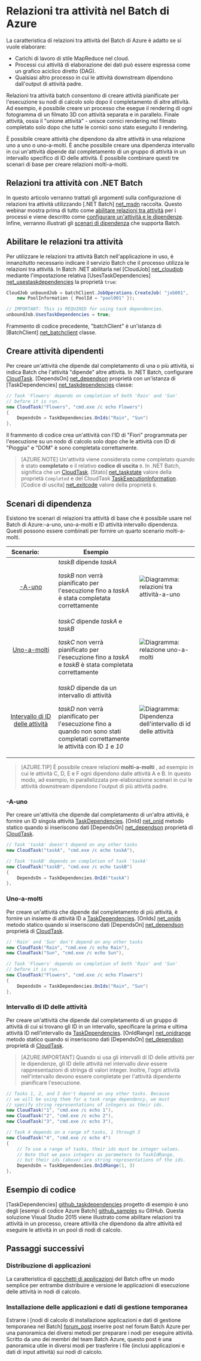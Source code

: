 <properties
    pageTitle="Relazioni tra le nel Batch di Azure attività | Microsoft Azure"
    description="Creazione di attività che dipendono dal completamento di altre attività per l'elaborazione di stile MapReduce e dati grandi simili carichi di lavoro nel Batch di Azure."
    services="batch"
    documentationCenter=".net"
    authors="mmacy"
    manager="timlt"
    editor="" />

<tags
    ms.service="batch"
    ms.devlang="multiple"
    ms.topic="article"
    ms.tgt_pltfrm="vm-windows"
    ms.workload="big-compute"
    ms.date="09/28/2016"
    ms.author="marsma" />

# <a name="task-dependencies-in-azure-batch"></a>Relazioni tra attività nel Batch di Azure

La caratteristica di relazioni tra attività del Batch di Azure è adatto se si vuole elaborare:

- Carichi di lavoro di stile MapReduce nel cloud.
- Processi cui attività di elaborazione dei dati può essere espressa come un grafico aciclico diretto (DAG).
- Qualsiasi altro processo in cui le attività downstream dipendono dall'output di attività padre.

Relazioni tra attività batch consentono di creare attività pianificate per l'esecuzione su nodi di calcolo solo dopo il completamento di altre attività. Ad esempio, è possibile creare un processo che esegue il rendering di ogni fotogramma di un filmato 3D con attività separata e in parallelo. Finale attività, ossia il "unione attività" - unisce cornici rendering nel filmato completato solo dopo che tutte le cornici sono stato eseguito il rendering.

È possibile creare attività che dipendono da altre attività in una relazione uno a uno o uno-a-molti. È anche possibile creare una dipendenza intervallo in cui un'attività dipende dal completamento di un gruppo di attività in un intervallo specifico di ID delle attività. È possibile combinare questi tre scenari di base per creare relazioni molti-a-molti.

## <a name="task-dependencies-with-batch-net"></a>Relazioni tra attività con .NET Batch

In questo articolo verranno trattati gli argomenti sulla configurazione di relazioni tra attività utilizzando [.NET Batch] [ net_msdn] raccolta. Questo webinar mostra prima di tutto come [abilitare relazioni tra attività](#enable-task-dependencies) per i processi e viene descritto come [configurare un'attività e le dipendenze](#create-dependent-tasks). Infine, verranno illustrati gli [scenari di dipendenza](#dependency-scenarios) che supporta Batch.

## <a name="enable-task-dependencies"></a>Abilitare le relazioni tra attività

Per utilizzare le relazioni tra attività Batch nell'applicazione in uso, è innanzitutto necessario indicare il servizio Batch che il processo utilizza le relazioni tra attività. In Batch .NET abilitarla nel [CloudJob] [ net_cloudjob] mediante l'impostazione relativa [UsesTaskDependencies] [ net_usestaskdependencies] la proprietà `true`:

```csharp
CloudJob unboundJob = batchClient.JobOperations.CreateJob( "job001",
    new PoolInformation { PoolId = "pool001" });

// IMPORTANT: This is REQUIRED for using task dependencies.
unboundJob.UsesTaskDependencies = true;
```

Frammento di codice precedente, "batchClient" è un'istanza di [BatchClient] [ net_batchclient] classe.

## <a name="create-dependent-tasks"></a>Creare attività dipendenti

Per creare un'attività che dipende dal completamento di una o più attività, si indica Batch che l'attività "dipende" altre attività. In .NET Batch, configurare [CloudTask][net_cloudtask]. [DependsOn] [net_dependson] proprietà con un'istanza di [TaskDependencies] [ net_taskdependencies] classe:

```csharp
// Task 'Flowers' depends on completion of both 'Rain' and 'Sun'
// before it is run.
new CloudTask("Flowers", "cmd.exe /c echo Flowers")
{
    DependsOn = TaskDependencies.OnIds("Rain", "Sun")
},
```

Il frammento di codice crea un'attività con l'ID di "Fiori" programmata per l'esecuzione su un nodo di calcolo solo dopo che le attività con ID di "Pioggia" e "DOM" è sono completata correttamente.

 > [AZURE.NOTE] Un'attività viene considerata come completato quando è stato **completato** e il relativo **codice di uscita** `0`. In .NET Batch, significa che un [CloudTask][net_cloudtask]. [Stato] [net_taskstate] valore della proprietà `Completed` e del CloudTask [TaskExecutionInformation][net_taskexecutioninformation]. [Codice di uscita] [net_exitcode] valore della proprietà `0`.

## <a name="dependency-scenarios"></a>Scenari di dipendenza

Esistono tre scenari di relazioni tra attività di base che è possibile usare nel Batch di Azure:-a-uno, uno-a-molti e ID attività intervallo dipendenza. Questi possono essere combinati per fornire un quarto scenario molti-a-molti.

 Scenario:&nbsp;&nbsp;&nbsp;&nbsp;&nbsp;&nbsp;&nbsp; | Esempio | |
 :-------------------: | ------------------- | -------------------
 [-A-uno](#one-to-one) | *taskB* dipende *taskA* <p/> *taskB* non verrà pianificato per l'esecuzione fino a *taskA* è stata completata correttamente | ![Diagramma: relazioni tra attività-a-uno][1]
 [Uno-a-molti](#one-to-many) | *taskC* dipende *taskA* e *taskB* <p/> *taskC* non verrà pianificato per l'esecuzione fino a *taskA* e *taskB* è stata completata correttamente | ![Diagramma: relazione uno-a-molti][2]
 [Intervallo di ID delle attività](#task-id-range) | *taskD* dipende da un intervallo di attività <p/> *taskD* non verrà pianificato per l'esecuzione fino a quando non sono stati completati correttamente le attività con ID *1* e *10* | ![Diagramma: Dipendenza dell'intervallo di id delle attività][3]

>[AZURE.TIP] È possibile creare relazioni **molti-a-molti** , ad esempio in cui le attività C, D, E e F ogni dipendono dalle attività A e B. In questo modo, ad esempio, in parallelizzata pre-elaborazione scenari in cui le attività downstream dipendono l'output di più attività padre.

### <a name="one-to-one"></a>-A-uno

Per creare un'attività che dipende dal completamento di un'altra attività, è fornire un ID singola attività [TaskDependencies][net_taskdependencies]. [OnId] [net_onid] metodo statico quando si inseriscono dati [DependsOn] [ net_dependson] proprietà di [CloudTask][net_cloudtask].

```csharp
// Task 'taskA' doesn't depend on any other tasks
new CloudTask("taskA", "cmd.exe /c echo taskA"),

// Task 'taskB' depends on completion of task 'taskA'
new CloudTask("taskB", "cmd.exe /c echo taskB")
{
    DependsOn = TaskDependencies.OnId("taskA")
},
```

### <a name="one-to-many"></a>Uno-a-molti

Per creare un'attività che dipende dal completamento di più attività, è fornire un insieme di attività ID a [TaskDependencies][net_taskdependencies]. [OnIds] [net_onids] metodo statico quando si inseriscono dati [DependsOn] [ net_dependson] proprietà di [CloudTask][net_cloudtask].

```csharp
// 'Rain' and 'Sun' don't depend on any other tasks
new CloudTask("Rain", "cmd.exe /c echo Rain"),
new CloudTask("Sun", "cmd.exe /c echo Sun"),

// Task 'Flowers' depends on completion of both 'Rain' and 'Sun'
// before it is run.
new CloudTask("Flowers", "cmd.exe /c echo Flowers")
{
    DependsOn = TaskDependencies.OnIds("Rain", "Sun")
},
```

### <a name="task-id-range"></a>Intervallo di ID delle attività

Per creare un'attività che dipende dal completamento di un gruppo di attività di cui si trovano gli ID in un intervallo, specificare la prima e ultima attività ID nell'intervallo da [TaskDependencies][net_taskdependencies]. [OnIdRange] [net_onidrange] metodo statico quando si inseriscono dati [DependsOn] [ net_dependson] proprietà di [CloudTask][net_cloudtask].

>[AZURE.IMPORTANT] Quando si usa gli intervalli di ID delle attività per le dipendenze, gli ID delle attività nel intervallo *deve* essere rappresentazioni di stringa di valori integer. Inoltre, l'ogni attività nell'intervallo devono essere completate per l'attività dipendente pianificare l'esecuzione.

```csharp
// Tasks 1, 2, and 3 don't depend on any other tasks. Because
// we will be using them for a task range dependency, we must
// specify string representations of integers as their ids.
new CloudTask("1", "cmd.exe /c echo 1"),
new CloudTask("2", "cmd.exe /c echo 2"),
new CloudTask("3", "cmd.exe /c echo 3"),

// Task 4 depends on a range of tasks, 1 through 3
new CloudTask("4", "cmd.exe /c echo 4")
{
    // To use a range of tasks, their ids must be integer values.
    // Note that we pass integers as parameters to TaskIdRange,
    // but their ids (above) are string representations of the ids.
    DependsOn = TaskDependencies.OnIdRange(1, 3)
},
```

## <a name="code-sample"></a>Esempio di codice

[TaskDependencies] [ github_taskdependencies] progetto di esempio è uno degli [esempi di codice Azure Batch] [ github_samples] su GitHub. Questa soluzione Visual Studio 2015 viene illustrato come abilitare relazioni tra attività in un processo, creare attività che dipendono da altre attività ed eseguire le attività in un pool di nodi di calcolo.

## <a name="next-steps"></a>Passaggi successivi

### <a name="application-deployment"></a>Distribuzione di applicazioni

La caratteristica di [pacchetti di applicazioni](batch-application-packages.md) del Batch offre un modo semplice per entrambe distribuire e versione le applicazioni di esecuzione delle attività in nodi di calcolo.

### <a name="installing-applications-and-staging-data"></a>Installazione delle applicazioni e dati di gestione temporanea

Estrarre i [nodi di calcolo di installazione applicazioni e dati di gestione temporanea nel Batch] [ forum_post] inserire post nel forum Batch Azure per una panoramica dei diversi metodi per preparare i nodi per eseguire attività. Scritto da uno dei membri del team Batch Azure, questo post è una panoramica utile in diversi modi per trasferire i file (inclusi applicazioni e dati di input attività) sui nodi di calcolo.

[forum_post]: https://social.msdn.microsoft.com/Forums/en-US/87b19671-1bdf-427a-972c-2af7e5ba82d9/installing-applications-and-staging-data-on-batch-compute-nodes?forum=azurebatch
[github_taskdependencies]: https://github.com/Azure/azure-batch-samples/tree/master/CSharp/ArticleProjects/TaskDependencies
[github_samples]: https://github.com/Azure/azure-batch-samples
[net_batchclient]: https://msdn.microsoft.com/library/azure/microsoft.azure.batch.batchclient.aspx
[net_cloudjob]: https://msdn.microsoft.com/library/azure/microsoft.azure.batch.cloudjob.aspx
[net_cloudtask]: https://msdn.microsoft.com/library/azure/microsoft.azure.batch.cloudtask.aspx
[net_dependson]: https://msdn.microsoft.com/library/azure/microsoft.azure.batch.cloudtask.dependson.aspx
[net_exitcode]: https://msdn.microsoft.com/library/azure/microsoft.azure.batch.taskexecutioninformation.exitcode.aspx
[net_msdn]: https://msdn.microsoft.com/library/azure/mt348682.aspx
[net_onid]: https://msdn.microsoft.com/library/microsoft.azure.batch.taskdependencies.onid.aspx
[net_onids]: https://msdn.microsoft.com/library/microsoft.azure.batch.taskdependencies.onids.aspx
[net_onidrange]: https://msdn.microsoft.com/library/microsoft.azure.batch.taskdependencies.onidrange.aspx
[net_taskexecutioninformation]: https://msdn.microsoft.com/library/azure/microsoft.azure.batch.taskexecutioninformation.aspx
[net_taskstate]: https://msdn.microsoft.com/library/azure/microsoft.azure.batch.common.taskstate.aspx
[net_usestaskdependencies]: https://msdn.microsoft.com/library/azure/microsoft.azure.batch.cloudjob.usestaskdependencies.aspx
[net_taskdependencies]: https://msdn.microsoft.com/library/azure/microsoft.azure.batch.taskdependencies.aspx

[1]: ./media/batch-task-dependency/01_one_to_one.png "Diagramma: dipendenza-a-uno"
[2]: ./media/batch-task-dependency/02_one_to_many.png "Diagramma: relazione uno-a-molti"
[3]: ./media/batch-task-dependency/03_task_id_range.png "Diagramma: dipendenza dell'intervallo di id delle attività"
